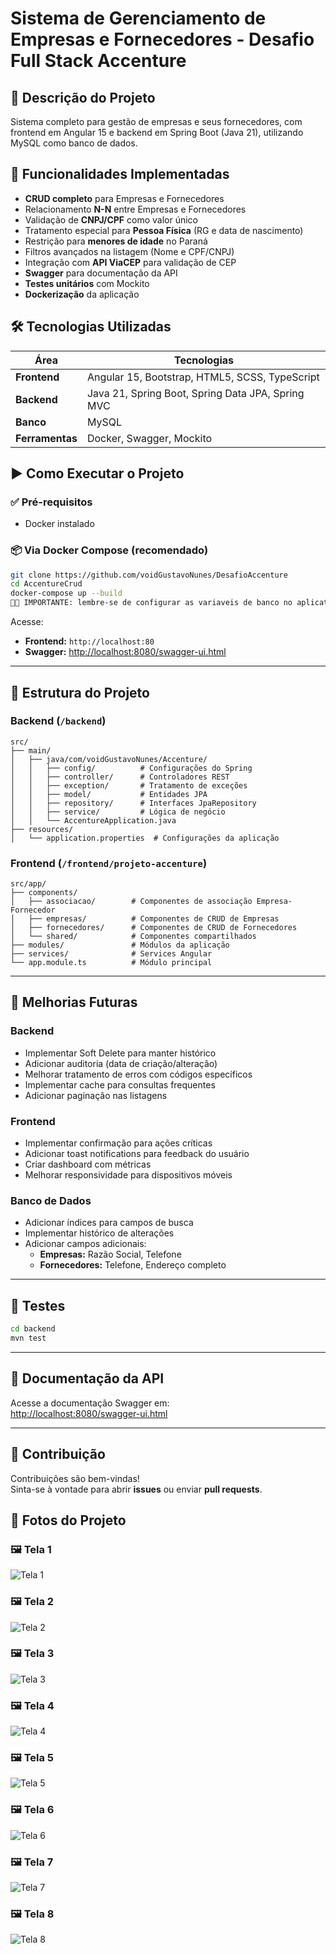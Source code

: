 
# Sistema de Gerenciamento de Empresas e Fornecedores - Desafio Full Stack Accenture

## 📝 Descrição do Projeto
Sistema completo para gestão de empresas e seus fornecedores, com frontend em Angular 15 e backend em Spring Boot (Java 21), utilizando MySQL como banco de dados.

## 🚀 Funcionalidades Implementadas
- **CRUD completo** para Empresas e Fornecedores  
- Relacionamento **N-N** entre Empresas e Fornecedores  
- Validação de **CNPJ/CPF** como valor único  
- Tratamento especial para **Pessoa Física** (RG e data de nascimento)  
- Restrição para **menores de idade** no Paraná  
- Filtros avançados na listagem (Nome e CPF/CNPJ)  
- Integração com **API ViaCEP** para validação de CEP  
- **Swagger** para documentação da API  
- **Testes unitários** com Mockito  
- **Dockerização** da aplicação  

## 🛠️ Tecnologias Utilizadas

| Área           | Tecnologias                                                                 |
|----------------|------------------------------------------------------------------------------|
| **Frontend**   | Angular 15, Bootstrap, HTML5, SCSS, TypeScript                              |
| **Backend**    | Java 21, Spring Boot, Spring Data JPA, Spring MVC                           |
| **Banco**      | MySQL                                                                        |
| **Ferramentas**| Docker, Swagger, Mockito                                                    |

## ▶️ Como Executar o Projeto

### ✅ Pré-requisitos
- Docker instalado  

### 📦 Via Docker Compose (recomendado)
```bash
git clone https://github.com/voidGustavoNunes/DesafioAccenture
cd AccentureCrud
docker-compose up --build
🚨🚨 IMPORTANTE: lembre-se de configurar as variaveis de banco no aplication.proprieties!
```

Acesse:  
- **Frontend:** `http://localhost:80`  
- **Swagger:** [http://localhost:8080/swagger-ui.html](http://localhost:8080/swagger-ui.html)  

---

## 📁 Estrutura do Projeto

### Backend (`/backend`)
```
src/
├── main/
│   ├── java/com/voidGustavoNunes/Accenture/
│   │   ├── config/          # Configurações do Spring
│   │   ├── controller/      # Controladores REST
│   │   ├── exception/       # Tratamento de exceções
│   │   ├── model/           # Entidades JPA
│   │   ├── repository/      # Interfaces JpaRepository
│   │   ├── service/         # Lógica de negócio
│   │   └── AccentureApplication.java
├── resources/
│   └── application.properties  # Configurações da aplicação
```

### Frontend (`/frontend/projeto-accenture`)
```
src/app/
├── components/
│   ├── associacao/        # Componentes de associação Empresa-Fornecedor
│   ├── empresas/          # Componentes de CRUD de Empresas
│   ├── fornecedores/      # Componentes de CRUD de Fornecedores
│   └── shared/            # Componentes compartilhados
├── modules/               # Módulos da aplicação
├── services/              # Services Angular
└── app.module.ts          # Módulo principal
```

---

## 🔮 Melhorias Futuras

### Backend
- Implementar Soft Delete para manter histórico  
- Adicionar auditoria (data de criação/alteração)  
- Melhorar tratamento de erros com códigos específicos  
- Implementar cache para consultas frequentes  
- Adicionar paginação nas listagens  

### Frontend
- Implementar confirmação para ações críticas  
- Adicionar toast notifications para feedback do usuário  
- Criar dashboard com métricas  
- Melhorar responsividade para dispositivos móveis  

### Banco de Dados
- Adicionar índices para campos de busca  
- Implementar histórico de alterações  
- Adicionar campos adicionais:  
  - **Empresas:** Razão Social, Telefone  
  - **Fornecedores:** Telefone, Endereço completo  

---

## 🧪 Testes
```bash
cd backend
mvn test
```

---

## 📄 Documentação da API
Acesse a documentação Swagger em:  
[http://localhost:8080/swagger-ui.html](http://localhost:8080/swagger-ui.html)

---

## 🤝 Contribuição
Contribuições são bem-vindas!  
Sinta-se à vontade para abrir **issues** ou enviar **pull requests**.  

## 📸 Fotos do Projeto

### 🖼️ Tela 1
![Tela 1](frontend/projeto-accenture/src/assets/1.png)

### 🖼️ Tela 2
![Tela 2](frontend/projeto-accenture/src/assets/2.png)

### 🖼️ Tela 3
![Tela 3](frontend/projeto-accenture/src/assets/3.png)

### 🖼️ Tela 4
![Tela 4](frontend/projeto-accenture/src/assets/4.png)

### 🖼️ Tela 5
![Tela 5](frontend/projeto-accenture/src/assets/5.png)

### 🖼️ Tela 6
![Tela 6](frontend/projeto-accenture/src/assets/6.png)

### 🖼️ Tela 7
![Tela 7](frontend/projeto-accenture/src/assets/7.png)

### 🖼️ Tela 8
![Tela 8](frontend/projeto-accenture/src/assets/8.png)

